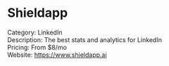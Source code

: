 # Shieldapp

Category: LinkedIn  
Description: The best stats and analytics for LinkedIn  
Pricing: From $8/mo  
Website: https://www.shieldapp.ai

